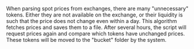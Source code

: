 When parsing spot prices from exchanges, there are many "unnecessary" tokens. Either they are not available on the exchange, or their liquidity is such that the price does not change even within a day. This algorithm fetches prices and saves them to a file. After several hours, the script will request prices again and compare which tokens have unchanged prices. These tokens will be moved to the "bucket" folder by the system.
